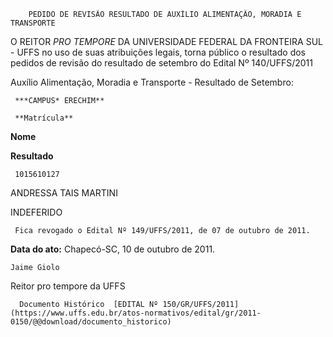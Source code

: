         PEDIDO DE REVISÃO RESULTADO DE AUXÍLIO ALIMENTAÇÃO, MORADIA E TRANSPORTE  

O REITOR *PRO TEMPORE* DA UNIVERSIDADE FEDERAL DA FRONTEIRA SUL - UFFS no uso de suas atribuições legais, torna público o resultado dos pedidos de revisão do resultado de setembro do Edital Nº 140/UFFS/2011

 Auxílio Alimentação, Moradia e Transporte - Resultado de Setembro:

     ***CAMPUS* ERECHIM**

     **Matrícula**

   **Nome**

   **Resultado**

     1015610127

   ANDRESSA TAIS MARTINI

   INDEFERIDO

     Fica revogado o Edital Nº 149/UFFS/2011, de 07 de outubro de 2011.

  

   **Data do ato:** Chapecó-SC, 10 de outubro de 2011.   
 

    Jaime Giolo   
 Reitor pro tempore da UFFS 

      Documento Histórico  [EDITAL Nº 150/GR/UFFS/2011](https://www.uffs.edu.br/atos-normativos/edital/gr/2011-0150/@@download/documento_historico)     
      
